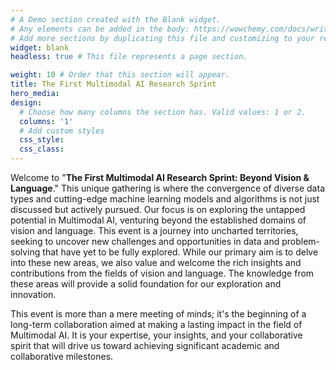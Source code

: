 ```yaml
---
# A Demo section created with the Blank widget.
# Any elements can be added in the body: https://wowchemy.com/docs/writing-markdown-latex/
# Add more sections by duplicating this file and customizing to your requirements.
widget: blank
headless: true # This file represents a page section.

weight: 10 # Order that this section will appear.
title: The First Multimodal AI Research Sprint
hero_media: 
design:
  # Choose how many columns the section has. Valid values: 1 or 2.
  columns: '1'
  # Add custom styles
  css_style:
  css_class:
---
```

Welcome to "**The First Multimodal AI Research Sprint: Beyond Vision & Language**." This unique gathering is where the convergence of diverse data types and cutting-edge machine learning models and algorithms is not just discussed but actively pursued. Our focus is on exploring the untapped potential in Multimodal AI, venturing beyond the established domains of vision and language. This event is a journey into uncharted territories, seeking to uncover new challenges and opportunities in data and problem-solving that have yet to be fully explored. While our primary aim is to delve into these new areas, we also value and welcome the rich insights and contributions from the fields of vision and language. The knowledge from these areas will provide a solid foundation for our exploration and innovation.

This event is more than a mere meeting of minds; it's the beginning of a long-term collaboration aimed at making a lasting impact in the field of Multimodal AI. It is your expertise, your insights, and your collaborative spirit that will drive us toward achieving significant academic and collaborative milestones.
